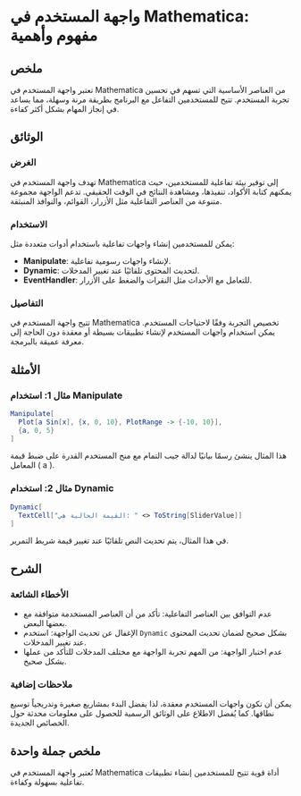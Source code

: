 <!--
Meta Description: # واجهة المستخدم في Mathematica: مفهوم وأهمية ## ملخص تعتبر واجهة المستخدم في Mathematica من العناصر الأساسية التي تسهم في تحسين تجربة المستخدم. تتيح ...
Meta Keywords: المستخدم, mathematica, واجهة, العناصر, للمستخدمين
-->

# واجهة المستخدم في Mathematica: مفهوم وأهمية

## ملخص
تعتبر واجهة المستخدم في Mathematica من العناصر الأساسية التي تسهم في تحسين تجربة المستخدم. تتيح للمستخدمين التفاعل مع البرنامج بطريقة مرنة وسهلة، مما يساعد في إنجاز المهام بشكل أكثر كفاءة.

## الوثائق
### الغرض
تهدف واجهة المستخدم في Mathematica إلى توفير بيئة تفاعلية للمستخدمين، حيث يمكنهم كتابة الأكواد، تنفيذها، ومشاهدة النتائج في الوقت الحقيقي. تدعم الواجهة مجموعة متنوعة من العناصر التفاعلية مثل الأزرار، القوائم، والنوافذ المنبثقة.

### الاستخدام
يمكن للمستخدمين إنشاء واجهات تفاعلية باستخدام أدوات متعددة مثل:
- **Manipulate**: لإنشاء واجهات رسومية تفاعلية.
- **Dynamic**: لتحديث المحتوى تلقائيًا عند تغيير المدخلات.
- **EventHandler**: للتعامل مع الأحداث مثل النقرات والضغط على الأزرار.

### التفاصيل
تتيح واجهة المستخدم في Mathematica تخصيص التجربة وفقًا لاحتياجات المستخدم. يمكن استخدام واجهات المستخدم لإنشاء تطبيقات بسيطة أو معقدة دون الحاجة إلى معرفة عميقة بالبرمجة. 

## الأمثلة
### مثال 1: استخدام Manipulate
```mathematica
Manipulate[
  Plot[a Sin[x], {x, 0, 10}, PlotRange -> {-10, 10}],
  {a, 0, 5}
]
```
هذا المثال ينشئ رسمًا بيانيًا لدالة جيب التمام مع منح المستخدم القدرة على ضبط قيمة المعامل \( a \).

### مثال 2: استخدام Dynamic
```mathematica
Dynamic[
  TextCell["القيمة الحالية هي: " <> ToString[SliderValue]]
]
```
في هذا المثال، يتم تحديث النص تلقائيًا عند تغيير قيمة شريط التمرير.

## الشرح
### الأخطاء الشائعة
- عدم التوافق بين العناصر التفاعلية: تأكد من أن العناصر المستخدمة متوافقة مع بعضها البعض.
- الإغفال عن تحديث الواجهة: استخدم `Dynamic` بشكل صحيح لضمان تحديث المحتوى عند تغيير المدخلات.
- عدم اختبار الواجهة: من المهم تجربة الواجهة مع مختلف المدخلات للتأكد من عملها بشكل صحيح.

### ملاحظات إضافية
يمكن أن تكون واجهات المستخدم معقدة، لذا يفضل البدء بمشاريع صغيرة وتدريجياً توسيع نطاقها. كما يُفضل الاطلاع على الوثائق الرسمية للحصول على معلومات محدثة حول الخصائص الجديدة.

## ملخص جملة واحدة
تُعتبر واجهة المستخدم في Mathematica أداة قوية تتيح للمستخدمين إنشاء تطبيقات تفاعلية بسهولة وكفاءة.